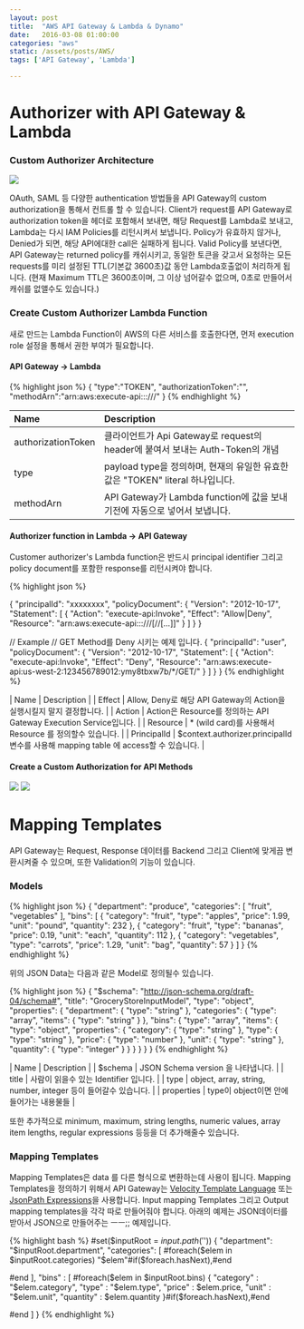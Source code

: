 ```yaml
---
layout: post
title:  "AWS API Gateway & Lambda & Dynamo"
date:   2016-03-08 01:00:00
categories: "aws"
static: /assets/posts/AWS/
tags: ['API Gateway', 'Lambda']

---
```


# Authorizer with API Gateway & Lambda 

### Custom Authorizer Architecture

<img src="{{ page.static }}custom-auth-workflow.png" class="img-responsive img-rounded">

OAuth, SAML 등 다양한 authentication 방법들을 API Gateway의 custom authorization을 통해서 컨트롤 할 수 있습니다.
Client가 request를 API Gateway로 authorization token을 헤더로 포함해서 보내면, 해당 Request를 Lambda로 보내고, 
Lambda는 다시 IAM Policies를 리턴시켜서 보냅니다. Policy가 유효하지 않거나, Denied가 되면, 해당 API에대한 call은 실패하게 됩니다.
Valid Policy를 보낸다면, API Gateway는 returned policy를 캐쉬시키고, 동일한 토큰을 갖고서 요청하는 모든 requests를 
미리 설정된 TTL(기본값 3600초)값 동안 Lambda호출없이 처리하게 됩니다.
(현재 Maximum TTL은 3600초이며, 그 이상 넘어갈수 없으며, 0초로 만들어서 캐쉬를 없앨수도 있습니다.)

### Create Custom Authorizer Lambda Function

새로 만드는 Lambda Function이 AWS의 다른 서비스를 호출한다면, 먼저 execution role 설정을 통해서 권한 부여가 필요합니다.


#### **API Gateway -> Lambda**

{% highlight json %}
{
    "type":"TOKEN",
    "authorizationToken":"<caller-supplied-token>",
    "methodArn":"arn:aws:execute-api:<regionId>:<accountId>:<apiId>/<stage>/<method>/<resourcePath>"
}
{% endhighlight %}

| Name | Description |
|:-----|:------------|
| authorizationToken | 클라이언트가 Api Gateway로 request의 header에 붙여서 보내는 Auth-Token의 개념 |
| type | payload type을 정의하며, 현재의 유일한 유효한 값은 "TOKEN" literal 하나입니다. |
| methodArn | API Gateway가 Lambda function에 값을 보내기전에 자동으로 넣어서 보냅니다. |

#### **Authorizer function in Lambda -> API Gateway**

Customer authorizer's Lambda function은 반드시 principal identifier 그리고 policy document를 포함한 response를 리턴시켜야 합니다.

{% highlight json %}

{
  "principalId": "xxxxxxxx",
  "policyDocument": {
    "Version": "2012-10-17",
    "Statement": [
      {
        "Action": "execute-api:Invoke",
        "Effect": "Allow|Deny",
        "Resource": "arn:aws:execute-api:<regionId>:<accountId>:<appId>/<stage>/<httpVerb>/[<resource>/<httpVerb>/[...]]"
      }
    ]
  }
}

// Example
// GET Method를 Deny 시키는 예제 입니다.
{
  "principalId": "user",
  "policyDocument": {
    "Version": "2012-10-17",
    "Statement": [
      {
        "Action": "execute-api:Invoke",
        "Effect": "Deny",
        "Resource": "arn:aws:execute-api:us-west-2:123456789012:ymy8tbxw7b/*/GET/"
      }
    ]
  }
}
{% endhighlight %}

| Name | Description |
| Effect | Allow, Deny로 해당 API Gateway의 Action을 실행시킬지 말지 결정합니다. |
| Action | Action은 Resource를 정의하는 API Gateway Execution Service입니다. |
| Resource | * (wild card)를 사용해서 Resource 를 정의할수 있습니다. |
| PrincipalId | $context.authorizer.principalId 변수를 사용해 mapping table 에 access할 수 있습니다. |

#### Create a Custom Authorization for API Methods

<img src="{{ page.static }}gateway_authorizer.png" class="img-responsive img-rounded">

<img src="{{ page.static }}custom-auth-set-authorizer-on-method.png" class="img-responsive img-rounded">


# Mapping Templates

API Gateway는 Request, Response 데이터를 Backend 그리고 Client에 맞게끔 변환시켜줄 수 있으며, 또한 Validation의 기능이 있습니다.

### Models

{% highlight json %}
{
  "department": "produce",
  "categories": [
    "fruit",
    "vegetables"
  ],
  "bins": [
    {
      "category": "fruit",
      "type": "apples",
      "price": 1.99,
      "unit": "pound",
      "quantity": 232
    },
    {
      "category": "fruit",
      "type": "bananas",
      "price": 0.19,
      "unit": "each",
      "quantity": 112
    },
    {
      "category": "vegetables",
      "type": "carrots",
      "price": 1.29,
      "unit": "bag",
      "quantity": 57
    }
  ]
}
{% endhighlight %}

위의 JSON Data는 다음과 같은 Model로 정의될수 있습니다. 



{% highlight json %}
{
  "$schema": "http://json-schema.org/draft-04/schema#",
  "title": "GroceryStoreInputModel",
  "type": "object",
  "properties": {
    "department": { "type": "string" },
    "categories": {
      "type": "array",
      "items": { "type": "string" }
    },
    "bins": {
      "type": "array",
      "items": {
        "type": "object",
        "properties": {
          "category": { "type": "string" },
          "type": { "type": "string" },
          "price": { "type": "number" },
          "unit": { "type": "string" },
          "quantity": { "type": "integer" }
        }
      }
    }
  }
}
{% endhighlight %}

| Name | Description |
| $schema | JSON Schema version 을 나타냅니다.  |
| title | 사람이 읽을수 있는 Identifier 입니다. |
| type | object, array, string, number, integer 등이 들어갈수 있습니다. |
| properties | type이 object이면 안에 들어가는 내용물들 | 

또한 추가적으로 minimum, maximum, string lengths, numeric values, array item lengths, regular expressions 등등을
더 추가해줄수 있습니다.

### Mapping Templates

Mapping Templates은 data 를 다른 형식으로 변환하는데 사용이 됩니다. 
Mapping Templates을 정의하기 위해서 API Gateway는 [Velocity Template Language][Velocity] 
또는 [JsonPath Expressions][JSON Path]을 사용합니다. 
Input mapping Templates 그리고 Output mapping templates을 각각 따로 만들어줘야 합니다.
아래의 예제는 JSON데이터를 받아서 JSON으로 만들어주는 ㅡㅡ;; 예제입니다.

{% highlight bash %}
#set($inputRoot = $input.path('$'))
{
  "department": "$inputRoot.department",
  "categories": [
#foreach($elem in $inputRoot.categories)
    "$elem"#if($foreach.hasNext),#end
        
#end
  ],
  "bins" : [
#foreach($elem in $inputRoot.bins)
    {
      "category" : "$elem.category",
      "type" : "$elem.type",
      "price" : $elem.price,
      "unit" : "$elem.unit",
      "quantity" : $elem.quantity
    }#if($foreach.hasNext),#end
        
#end
  ]
}
{% endhighlight %}


[Velocity]: http://velocity.apache.org/engine/devel/vtl-reference.html
[JSON Path]: http://goessner.net/articles/JsonPath/